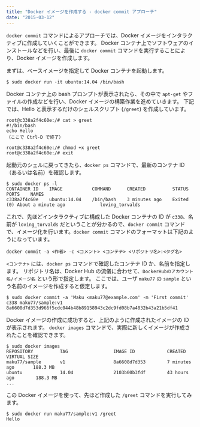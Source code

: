 ```yaml
---
title: "Docker イメージを作成する - docker commit アプローチ"
date: "2015-03-12"
---
```


`docker commit` コマンドによるアプローチでは、Docker イメージをインタラクティブに作成していくことができます。
Docker コンテナ上でソフトウェアのインストールなどを行い、最後に `docker commit` コマンドを実行することにより、Docker イメージを作成します。

まずは、ベースイメージを指定して Docker コンテナを起動します。

```
$ sudo docker run -it ubuntu:14.04 /bin/bash
```

Docker コンテナ上の bash プロンプトが表示されたら、その中で `apt-get` やファイルの作成などを行い、Docker イメージの構築作業を進めていきます。
下記では、Hello と表示するだけのシェルスクリプト (`/greet`) を作成しています。

```
root@c338a2f4c60e:/# cat > greet
#!/bin/bash
echo Hello
（ここで Ctrl-D で終了）

root@c338a2f4c60e:/# chmod +x greet
root@c338a2f4c60e:/# exit
```

起動元のシェルに戻ってきたら、`docker ps` コマンドで、最新のコンテナ ID（あるいは名前）を確認します。

```
$ sudo docker ps -l
CONTAINER ID    IMAGE           COMMAND      CREATED          STATUS                           PORTS    NAMES
c338a2f4c60e    ubuntu:14.04    /bin/bash    3 minutes ago    Exited (0) About a minute ago             loving_torvalds
```

これで、先ほどインタラクティブに構成した Docker コンテナの ID が `c338`、名前が `loving_torvalds` だということが分かるので、`docker commit` コマンドで、イメージ化を行います。`docker commit` コマンドのフォーマットは下記のようになっています。

```
docker commit -a <作者> -c <コメント> <コンテナ> <リポジトリ名>:<タグ名>
```

`<コンテナ>` には、`docker ps` コマンドで確認したコンテナ ID か、名前を指定します。
リポジトリ名は、Docker Hub の流儀に合わせて、`DockerHubのアカウント名/イメージ名` という形で指定します。
ここでは、ユーザ `maku77` の `sample` という名前のイメージを作成すると仮定します。

```
$ sudo docker commit -a 'Maku <maku77@example.com' -m 'First commit' c338 maku77/sample:v1
8a6608d7d353d966f5cdc044b48b89158943c2dc9fd08b7a4832b43a21b5df41
```

Docker イメージの作成に成功すると、上記のように作成されたイメージの ID が表示されます。
`docker images` コマンドで、実際に新しくイメージが作成されたことを確認できます。

```
$ sudo docker images
REPOSITORY          TAG                 IMAGE ID            CREATED             VIRTUAL SIZE
maku77/sample       v1                  8a6608d7d353        7 minutes ago       188.3 MB
ubuntu              14.04               2103b00b3fdf        43 hours ago        188.3 MB
...
```

この Docker イメージを使って、先ほど作成した `/greet` コマンドを実行してみます。

```
$ sudo docker run maku77/sample:v1 /greet
Hello
```

